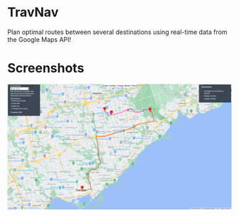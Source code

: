 # TravNav

Plan optimal routes between several destinations using real-time data from the Google Maps API!


# Screenshots
![alt text](/docs/screenshot.png)